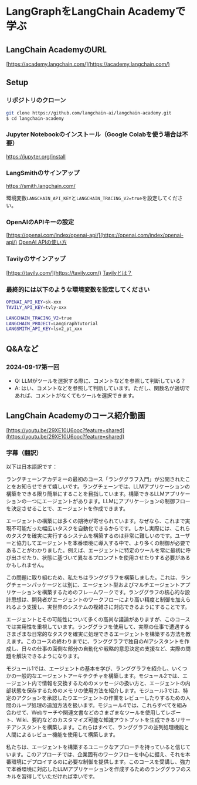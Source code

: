 # LangGraphをLangChain Academyで学ぶ

## LangChain AcademyのURL

[https://academy.langchain.com/](https://academy.langchain.com/)

## Setup

### リポジトリのクローン

```bash
git clone https://github.com/langchain-ai/langchain-academy.git
$ cd langchain-academy
```

### Jupyter Notebookのインストール（Google Colabを使う場合は不要）

https://jupyter.org/install

### LangSmithのサインアップ

https://smith.langchain.com/

環境変数`LANGCHAIN_API_KEY`と`LANGCHAIN_TRACING_V2=true`を設定してください。

### OpenAIのAPIキーの設定

[https://openai.com/index/openai-api/](https://openai.com/index/openai-api/)
[OpenAI APIの使い方](https://note.com/viva_eureka/n/ncec7d9837234#5d256f2a-697a-4407-a988-32270b9bfddf)

### Tavilyのサインアップ

[https://tavily.com/](https://tavily.com/)
[Tavilyとは？](https://note.com/npaka/n/n9fe8a607c56e)

### 最終的には以下のような環境変数を設定してください

```bash
OPENAI_API_KEY=sk-xxx
TAVILY_API_KEY=tvly-xxx

LANGCHAIN_TRACING_V2=true
LANGCHAIN_PROJECT=LangGraphTutorial
LANGSMITH_API_KEY=lsv2_pt_xxx
```

## Q&Aなど
### 2024-09-17第一回
- Q: LLMがツールを選択する際に、コメントなどを参照して判断している？
- A: はい、コメントなどを参照して判断しています。ただし、関数名が適切であれば、コメントがなくてもツールを選択できます。

## LangChain Academyのコース紹介動画

[https://youtu.be/29XE10U6ooc?feature=shared](https://youtu.be/29XE10U6ooc?feature=shared)

### 字幕（翻訳）

以下は日本語訳です：

ラングチェーンアカデミーの最初のコース「ランググラフ入門」が公開されたことをお知らせできて嬉しいです。ラングチェーンでは、LLMアプリケーションの構築をできる限り簡単にすることを目指しています。構築できるLLMアプリケーションの一つにエージェントがあります。LLMにアプリケーションの制御フローを決定させることで、エージェントを作成できます。

エージェントの構築には多くの期待が寄せられています。なぜなら、これまで実現不可能だった幅広いタスクを自動化できるからです。しかし実際には、これらのタスクを確実に実行するシステムを構築するのは非常に難しいのです。ユーザーと協力してエージェントを本番環境に導入する中で、より多くの制御が必要であることがわかりました。例えば、エージェントに特定のツールを常に最初に呼び出させたり、状態に基づいて異なるプロンプトを使用させたりする必要があるかもしれません。

この問題に取り組むため、私たちはランググラフを構築しました。これは、ラングチェーンパッケージとは別に、エージェント型およびマルチエージェントアプリケーションを構築するためのフレームワークです。ランググラフの核心的な設計思想は、開発者がエージェントのワークフローにより高い精度と制御を加えられるよう支援し、実世界のシステムの複雑さに対応できるようにすることです。

エージェントとその可能性について多くの高尚な議論がありますが、このコースでは実用性を重視しています。ランググラフを使用して、実際の仕事で遭遇するさまざまな日常的なタスクを確実に処理できるエージェントを構築する方法を教えます。このコースの終わりまでに、ランググラフで独自のAIアシスタントを作成し、日々の仕事の面倒な部分の自動化や戦略的意思決定の支援など、実際の問題を解決できるようになります。

モジュール1では、エージェントの基本を学び、ランググラフを紹介し、いくつかの一般的なエージェントアーキテクチャを構築します。モジュール2では、エージェント内で情報を交換するためのメッセージの扱い方と、エージェントの内部状態を保存するためのメモリの使用方法を紹介します。モジュール3では、特定のアクションを承認したりエージェントの作業をレビューしたりするための人間のループ処理の追加方法を扱います。モジュール4では、これらすべてを組み合わせて、Webサーチや関連文書などのさまざまなツールを使用してレポート、Wiki、要約などのカスタマイズ可能な知識アウトプットを生成できるリサーチアシスタントを構築します。これらはすべて、ランググラフの並列処理機能と人間によるレビュー機能を使用して構築します。

私たちは、エージェントを構築するユニークなアプローチを持っていると信じています。このアプローチでは、企業固有のワークフローを中心に据え、それを本番環境にデプロイするのに必要な制御を提供します。このコースを受講し、強力で本番環境に対応したLLMアプリケーションを作成するためのランググラフのスキルを習得していただければ幸いです。
